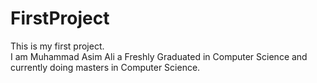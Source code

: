 # FirstProject
This is my first project.<br>
I am Muhammad Asim Ali a Freshly Graduated in Computer Science and currently doing masters in Computer Science.
